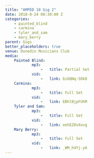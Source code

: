 ```yaml
---
title: "AMPED 18 Gig 2"
date: 2018-8-24 08:30:00 Z
categories:
    - painted_blind
    - carmina
    - tyler_and_sam
    - mary_berry
parent: Gigs
better_placeholders: true
venue: Dunedin Musicians Club
media:
    Painted Blind:
            mp3:
                -   title: Partial Set
            vid:
                -   link: bi6QNq-5Dk8
    Carmina:
            mp3:
                -   title: Full Set
            vid:
                -   link: EBhlBjpFUhM
    Tyler and Sam:
            mp3:
                -   title: Full Set
            vid:
                -   link: eohEZOvXovg
    Mary Berry:
            mp3:
                -   title: Full Set
            vid:
                -   link: _WM_h4Yj-yA
---
```

